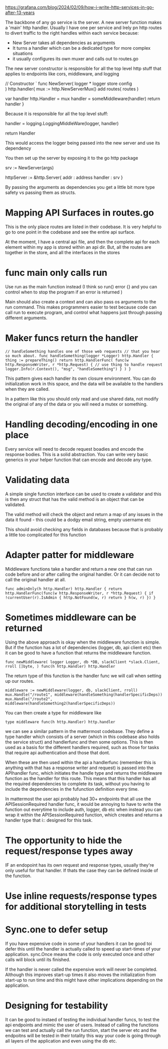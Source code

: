 https://grafana.com/blog/2024/02/09/how-i-write-http-services-in-go-after-13-years

The backbone of any go service is the server. A new server function makes a 'main' http handler. Usually I have one per service and Irely pn http routes to divert traffic to the right handles within each service because:

- New Server takes all dependencies as arguments 
- It turns a handler which can be a dedicated type for more complex situations 
- it usually configures its own muxer and calls out to routes.go 

The new server constructor is responsible for all the top level http stuff that applies to endpoints like cors, middleware, and logging

// Constructor 
` func NewServer(
    logger * logger
    store
    config  
) http.handler{
  mux := http.NewServerMux()
add routes(
  routes
)

var handler http.Handler = mux 
handler = someMiddleware(handler)
return handler 
}

Because it is responsible for all the top level stuff:

handler = logging.LoggingMiddleWare(logger, handler)

return Handler

This would access the logger being passed into the new server and use its dependency 

You then set up the server by exposing it to the go http package 

srv := NewServer(args)

httpServer := &http.Server{
  addr : address
  handler : srv 
}

By passing the arguments as dependencies you get a little bit more type safety vs passing them as structs. 

# Mapping API Surfaces in routes.go 

This is the only place routes are listed in their codebase. It is very helpful to go to one point in the codebase and see the entire api surface. 

At the moment, I have a central api file, and then the complete api for each element within my app is stored within an api dir. But, all the routes are together in the store, and all the interfaces in the stores 

# func main only calls run 

Use run as the main function instead (I think so run() error {} and you can control when to stop the program if an error is returned )

Main should also create a context and can also pass os arguments to the run command. This makes programmers easier to test because code can call run to execute program, and control what happens just through passing different arguments. 

# Maker funcs return the handler 

`// handleSomething handles one of those web requests
// that you hear so much about.
func handleSomething(logger *Logger) http.Handler {
	thing := prepareThing()
	return http.HandlerFunc(
		func(w http.ResponseWriter, r *http.Request) {
			// use thing to handle request
			logger.Info(r.Context(), "msg", "handleSomething")
		}
	)
}`

This pattern gives each handler its own closure environment. You can do initialization work in this space, and the data will be available to the handlers when they are called.

In a pattern like this you should only read and use shared data, not modify the original of any of the data or you will need a mutex or something. 

# Handling decoding/encoding in one place 

Every service will need to decode request boadies and encode the response bodies. This is a solid abstraction. You can write very basic generics in your helper function that can encode and decode any type. 

# Validating data

A simple single function interface can be used to create a validator and this is then any struct that has the valid method is an object that can be validated. 

The valid method will check the object and return a map of any issues in the data it found - this could be a dodgy email string, empty username etc 

This should avoid checking any fields in databases because that is probably a little too complicated for this function 


# Adapter patter for middleware 

Middleware functions take a handler and return a new one that can run code before and or after calling the original handler. Or it can decide not to call the original handler at all.

`func adminOnly(h http.Handler) http.Handler {
	return http.HandlerFunc(func(w http.ResponseWriter, r *http.Request) {
		if !currentUser(r).IsAdmin {
			http.NotFound(w, r)
			return
		}
		h(w, r)
	})
}`

# Sometimes middleware can be returned 

Using the above approach is okay when the middleware function is simple. But if the function has a lot of dependencies (logger, db, api client etc) then it can be good to have a function that returns the middleware function. 

`func newMiddleware(
	logger Logger,
	db *DB,
	slackClient *slack.Client,
	rroll []byte,
) func(h http.Handler) http.Handler`

The return type of this function is the handler func we will call when setting up our routes.

`middleware := newMiddleware(logger, db, slackClient, rroll)
mux.Handle("/route1", middleware(handleSomething(handlerSpecificDeps))
mux.Handle("/route2", middleware(handleSomething2(handlerSpecificDeps))`

You can then create a type for middleware like 

`type middleware func(h http.Handler) http.handler`

we can see a similar pattern in the mattermost codebase. They define a type handler which consists of a server (which in this codebase also holds the service struct) and handlerfunc and then some options. This is then used as a basis for the different handlers required, such as those for tasks that require api authentication and those that dont. 

When these are then used within the api a handlerfunc (remember this is anything with that has a response writer and request) is passed into the APIhandler func, which initiates the handle type and returns the middleware function as the handler for this route. This means that this handler has all the required dependencies to complete its task, without you having to include the dependencies in the fufunction definition every time. 

In mattermost the user api probably had 30+ endpoints that all use the APISessionRequired handler func, it would be annoying to have to write the function out everytime to include auth, logger, db etc when instead you can wrap it within the APISessionRequired function, which creates and returns a handler type that i:: designed for this task. 


# The opportunity to hide the request/response types away 

IF an endopoint has its own request and response types, usually they're only useful for that handler. If thats the case they can be defined inside of the function. 


# Use inline requests/response types for additional storytelling in tests 


# Sync.one to defer setup 

If you have expensive code in some of your handlers it can be good toi defer this until the handler is actually called to speed up start-times of your application. sync.Once means the code is only executed once and other calls will block until its finished. 

If the handler is never called the expensive work will never be completed. Although this improves start-up times it also moves the initialization from start-up to run time and this might have other implications depending on the application. 

# Designing for testability 

It can be good to instaed of testing the individual handler funcs, to test the api endpoints and mimic the user of users. Instead of calling the functions we can test and actually call the run function, start the server etc and the endpoitns will be tested in their totality this way your code is going through all layers of the application and even using the db etc. 



